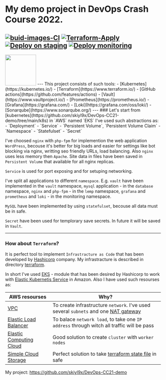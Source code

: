 # My demo project in DevOps Crash Course 2022. 
[![buid-images-CI](https://github.com/skiyl9x/DevOps-CC21-demo/actions/workflows/build-images-CI.yml/badge.svg)](https://github.com/skiyl9x/DevOps-CC21-demo/actions/workflows/build-images-CI.yml)
[![Terraform-Apply](https://github.com/skiyl9x/DevOps-CC21-demo/actions/workflows/terraform-apply.yml/badge.svg)](https://github.com/skiyl9x/DevOps-CC21-demo/actions/workflows/terraform-apply.yml)
[![Deploy on staging](https://github.com/skiyl9x/DevOps-CC21-demo/actions/workflows/deploy-to-eks.yml/badge.svg?branch=deploy)](https://github.com/skiyl9x/DevOps-CC21-demo/actions/workflows/deploy-to-eks.yml)
[![Deploy monitoring](https://github.com/skiyl9x/DevOps-CC21-demo/actions/workflows/deploy-monitoring.yml/badge.svg?branch=mon)](https://github.com/skiyl9x/DevOps-CC21-demo/actions/workflows/deploy-monitoring.yml)
---
<img src="https://raw.githubusercontent.com/mhausenblas/kubectl-in-action/master/favicon.ico" width="100" height="100"> 
---
This project consists of such tools:
- [Kubernetes](https://kubernetes.io/) 
- [Terraform](https://www.terraform.io/)
- [GitHub actions](https://github.com/features/actions)
- [Vault](https://www.vaultproject.io/)
- [Prometheus](https://prometheus.io/)
- [Grafana](https://grafana.com/)
- [Loki](https://grafana.com/oss/loki/)
- [Sonarqube](https://www.sonarqube.org/)
---
### Let's start from [kubernetes](https://github.com/skiyl9x/DevOps-CC21-demo/tree/main/k8s) in `AWS` named `EKS`
  I've used such abstractions as:
  - `Deployment`
  - `Service`
  - `Persistent Volume`, `Persistent Volume Claim`
  - `Namespace`
  - `Statefulset`
  - `Secret`

I've choosed `nginx` with `php-fpm` for implemention the web application `WordPress`, becouse it's better for big loads and easier for settings like bot blocking via nginx, writting seo friendly URLs, load balancing. Also `nginx` uses less memory then `Apache`. Site data in files have been saved in `Persistent Volume` that available for all nginx replicas. 

`Service` is used for port exposing and for setuping networking.

I've split all applications to different `namespace`. E.g. `vault` have been implemented in the `vault` namespace, `mysql` application - in the `database` namespace, `nginx` and `php-fpm` - in the `lemp` namespace, `grafana` and `prometheus` and `loki` - in the monitoring namespace.

`MySQL` have been implemented by using `statefulset`, becouse all data must be in safe.

`Secret` have been used for templorary save secrets. In future it will be saved in `Vault`. 

---
### How about `Terraform`?

It is perfect tool to implement `Infrastracture as Code` that has been developed by [Hashicorp](https://www.hashicorp.com/) company. My infrastracture is described in directory [terraform](https://github.com/skiyl9x/DevOps-CC21-demo/tree/main/terraform).

In short I've used [EKS](https://registry.terraform.io/modules/terraform-aws-modules/eks/aws/latest) - module that has been desired by Hashicorp to work with [Elastic Kubernetis Service](https://aws.amazon.com/eks/) in Amazon. Also I have used such resourses as: 

AWS resourses  | Why?
------------- | -------------
[VPC](https://docs.aws.amazon.com/vpc/latest/userguide/what-is-amazon-vpc.html) | To create infrastructure `network`. I've used several `subnets` and one [NAT gateway](https://docs.aws.amazon.com/vpc/latest/userguide/vpc-nat-gateway.html)
[Elastic Load Balancer](https://aws.amazon.com/elasticloadbalancing/) | To balace `network load`, to take one `IP address` through witch all traffic will be pass
[Elastic Computing Cloud](https://aws.amazon.com/ec2/) | Good solution to create `cluster` with `worker nodes`
[Simple Cloud Storage](https://aws.amazon.com/s3/) | Perfect solution to take [terraform state file](https://www.terraform.io/language/state) in safe


My project: https://github.com/skiyl9x/DevOps-CC21-demo


